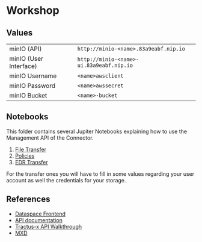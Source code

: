 # Workshop

## Values

|                        |                                          |
|------------------------|------------------------------------------|
| minIO (API)            | `http://minio-<name>.83a9eabf.nip.io`    |
| minIO (User Interface) | `http://minio-<name>-ui.83a9eabf.nip.io` |
| minIO Username         | `<name>awsclient`                        |
| minIO Password         | `<name>awssecret`                        |
| minIO Bucket           | `<name>-bucket`                          |


## Notebooks

This folder contains several Jupiter Notebooks explaining how to use the Management API of the Connector.

1. [File Transfer](./file_transfer.ipynb)
2. [Policies](./policies.ipynb)
3. [EDR Transfer](./edr_transfer.ipynb)

For the transfer ones you will have to fill in some values regarding your user account as well the credentials for your storage.

## References

- [Dataspace Frontend](https://dataspace-dev-dataspace.base-x-ecosystem.org/)
- [API documentation](https://app.swaggerhub.com/apis/eclipse-tractusx-bot/tractusx-edc/0.6.0#/)
- [Tractus-x API Walkthrough](https://github.com/eclipse-tractusx/tractusx-edc/tree/0.6.0/docs/usage/management-api-walkthrough)
- [MXD](https://github.com/eclipse-tractusx/tutorial-resources/tree/main/mxd)
